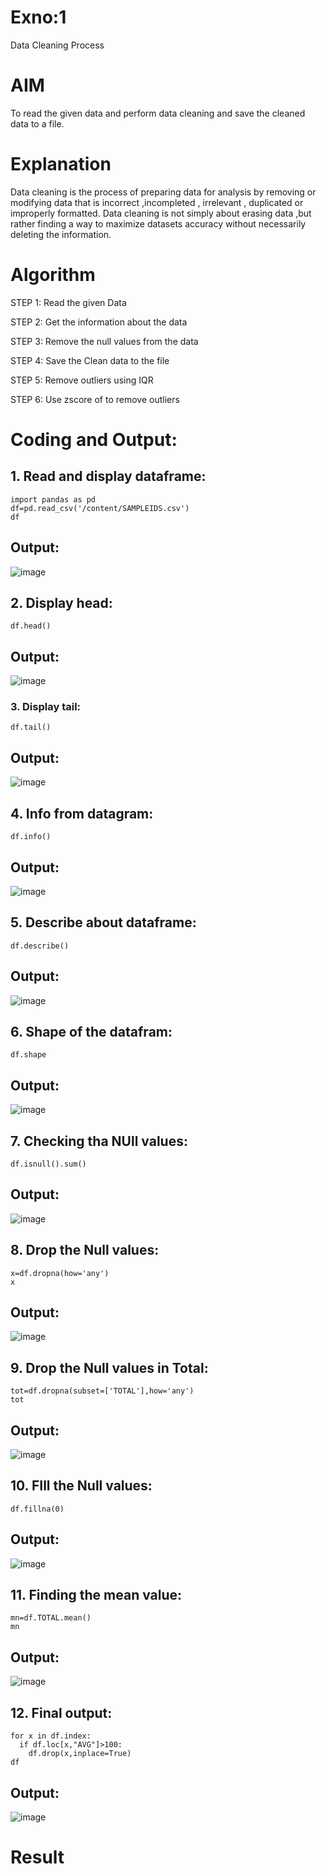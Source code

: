 # Exno:1
Data Cleaning Process

# AIM
To read the given data and perform data cleaning and save the cleaned data to a file.

# Explanation
Data cleaning is the process of preparing data for analysis by removing or modifying data that is incorrect ,incompleted , irrelevant , duplicated or improperly formatted. Data cleaning is not simply about erasing data ,but rather finding a way to maximize datasets accuracy without necessarily deleting the information.

# Algorithm
STEP 1: Read the given Data

STEP 2: Get the information about the data

STEP 3: Remove the null values from the data

STEP 4: Save the Clean data to the file

STEP 5: Remove outliers using IQR

STEP 6: Use zscore of to remove outliers

# Coding and Output:
## 1. Read and display dataframe:
```
import pandas as pd
df=pd.read_csv('/content/SAMPLEIDS.csv')
df
```
## Output:
![image](https://github.com/Dhiyanesh24/exno1/assets/118362288/c060f148-808c-4e17-8593-e2031310d3b1)
## 2. Display head:
```
df.head()
```
## Output:
![image](https://github.com/Dhiyanesh24/exno1/assets/118362288/78d2d734-750f-4623-9f8a-7ac9c8dd8374)
### 3. Display tail:
```
df.tail()
```
## Output:
![image](https://github.com/Dhiyanesh24/exno1/assets/118362288/951c54e1-7f77-4e21-8b71-2fc20a76504e)
## 4. Info from datagram:
```
df.info()
```
## Output:
![image](https://github.com/Dhiyanesh24/exno1/assets/118362288/e7456d09-befc-491f-9a54-1c64a6a06aca)
## 5. Describe about dataframe:
```
df.describe()
```
## Output:
![image](https://github.com/Dhiyanesh24/exno1/assets/118362288/b92e0b2c-4a70-4999-b4e9-880cab01f50e)
## 6.  Shape of the datafram:
```
df.shape
```
## Output:
![image](https://github.com/Dhiyanesh24/exno1/assets/118362288/fe762e19-d2c3-460a-84ef-27e28611d5d0)
## 7. Checking tha NUll values:
```
df.isnull().sum()
```
## Output:
![image](https://github.com/Dhiyanesh24/exno1/assets/118362288/0b8e68f4-a2fd-4a65-a567-5d9bd1341b15)
## 8. Drop the Null values:
```
x=df.dropna(how='any')
x
```
## Output:
![image](https://github.com/Dhiyanesh24/exno1/assets/118362288/1e2bd89e-b5b8-4373-8f9a-4944dd49b7e5)
## 9. Drop the Null values in Total:
```
tot=df.dropna(subset=['TOTAL'],how='any')
tot
```
## Output:
![image](https://github.com/Dhiyanesh24/exno1/assets/118362288/2c6240cb-e9b6-4576-bb9f-7874a27cf425)
## 10.  FIll the Null values:
```
df.fillna(0)
```
## Output:
![image](https://github.com/Dhiyanesh24/exno1/assets/118362288/78985b33-47aa-45de-a388-c3379d6bfa35)
## 11. Finding the mean value:
```
mn=df.TOTAL.mean()
mn
```
## Output:
![image](https://github.com/Dhiyanesh24/exno1/assets/118362288/6301b531-ab7a-42b4-8799-7a04c9005c04)
## 12. Final output:
```
for x in df.index:
  if df.loc[x,"AVG"]>100:
    df.drop(x,inplace=True)
df
```
## Output:
![image](https://github.com/Dhiyanesh24/exno1/assets/118362288/eafff9de-f98e-47a5-bb52-f91929171cb1)

# Result
          
